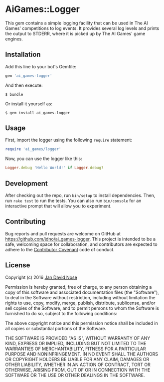 # AiGames::Logger

This gem contains a simple logging facility that can be used in The AI Games'
competitions to log events. It provides several log levels and prints the output
to STDERR, where it is picked up by The AI Games' game engines.

## Installation

Add this line to your bot's Gemfile:

```ruby
gem 'ai_games-logger'
```

And then execute:

    $ bundle

Or install it yourself as:

    $ gem install ai_games-logger

## Usage

First, import the logger using the following `require` statement:

```ruby
require 'ai_games/logger'
```

Now, you can use the logger like this:

```ruby
Logger.debug 'Hello World!' if Logger.debug?
```

## Development

After checking out the repo, run `bin/setup` to install dependencies. Then, run
`rake test` to run the tests. You can also run `bin/console` for an interactive
prompt that will allow you to experiment.

## Contributing

Bug reports and pull requests are welcome on GitHub at
https://github.com/jdno/ai_games-logger. This project is intended to be a safe,
welcoming space for collaboration, and contributors are expected to adhere to
the [Contributor Covenant](contributor-covenant.org) code of conduct.

## License

Copyright (c) 2016 [Jan David Nose](https://github.com/jdno)

Permission is hereby granted, free of charge, to any person obtaining a copy
of this software and associated documentation files (the "Software"), to deal
in the Software without restriction, including without limitation the rights
to use, copy, modify, merge, publish, distribute, sublicense, and/or sell
copies of the Software, and to permit persons to whom the Software is
furnished to do so, subject to the following conditions:

The above copyright notice and this permission notice shall be included in
all copies or substantial portions of the Software.

THE SOFTWARE IS PROVIDED "AS IS", WITHOUT WARRANTY OF ANY KIND, EXPRESS OR
IMPLIED, INCLUDING BUT NOT LIMITED TO THE WARRANTIES OF MERCHANTABILITY,
FITNESS FOR A PARTICULAR PURPOSE AND NONINFRINGEMENT. IN NO EVENT SHALL THE
AUTHORS OR COPYRIGHT HOLDERS BE LIABLE FOR ANY CLAIM, DAMAGES OR OTHER
LIABILITY, WHETHER IN AN ACTION OF CONTRACT, TORT OR OTHERWISE, ARISING FROM,
OUT OF OR IN CONNECTION WITH THE SOFTWARE OR THE USE OR OTHER DEALINGS IN
THE SOFTWARE.
